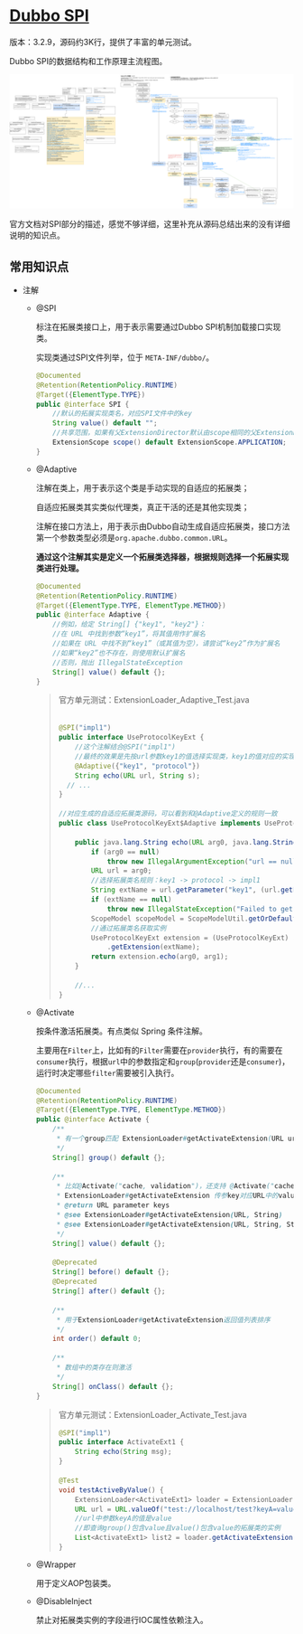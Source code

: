 # [Dubbo SPI](https://cn.dubbo.apache.org/zh-cn/overview/mannual/java-sdk/reference-manual/spi/overview/)

版本：3.2.9，源码约3K行，提供了丰富的单元测试。

Dubbo SPI的数据结构和工作原理主流程图。

![imgs/dubbo3-spi.png](imgs/dubbo3-spi.png)

官方文档对SPI部分的描述，感觉不够详细，这里补充从源码总结出来的没有详细说明的知识点。



## 常用知识点

+ 注解

  + @SPI

    标注在拓展类接口上，用于表示需要通过Dubbo SPI机制加载接口实现类。

    实现类通过SPI文件列举，位于 `META-INF/dubbo/`。

    ```java
    @Documented
    @Retention(RetentionPolicy.RUNTIME)
    @Target({ElementType.TYPE})
    public @interface SPI {
    	//默认的拓展实现类名，对应SPI文件中的key
        String value() default "";
    	//共享范围，如果有父ExtensionDirector默认由scope相同的父ExtensionDirector加载，
        ExtensionScope scope() default ExtensionScope.APPLICATION;
    }
    ```

  + @Adaptive

    注解在类上，用于表示这个类是手动实现的自适应的拓展类；

    自适应拓展类其实类似代理类，真正干活的还是其他实现类；

    注解在接口方法上，用于表示由Dubbo自动生成自适应拓展类，接口方法第一个参数类型必须是`org.apache.dubbo.common.URL`。

    **通过这个注解其实是定义一个拓展类选择器，根据规则选择一个拓展实现类进行处理。**

    ```java
    @Documented
    @Retention(RetentionPolicy.RUNTIME)
    @Target({ElementType.TYPE, ElementType.METHOD})
    public @interface Adaptive {
    	//例如，给定 String[] {"key1", "key2"}：
    	//在 URL 中找到参数“key1”，将其值用作扩展名
    	//如果在 URL 中找不到“key1”（或其值为空），请尝试“key2”作为扩展名
    	//如果“key2”也不存在，则使用默认扩展名
    	//否则，抛出 IllegalStateException
        String[] value() default {};
    }
    ```

    > 官方单元测试：ExtensionLoader_Adaptive_Test.java
    >
    > ```java
    > 
    > @SPI("impl1")
    > public interface UseProtocolKeyExt {
    >     //这个注解结合@SPI("impl1")
    >     //最终的效果是先按url参数key1的值选择实现类，key1的值对应的实现类不存在就按url协议选择，协议也存在就使用默认拓展名impl1选择实现类
    >     @Adaptive({"key1", "protocol"})
    >     String echo(URL url, String s);
    > 	// ...
    > }
    > 
    > //对应生成的自适应拓展类源码，可以看到和@Adaptive定义的规则一致
    > public class UseProtocolKeyExt$Adaptive implements UseProtocolKeyExt {
    > 
    >     public java.lang.String echo(URL arg0, java.lang.String arg1) {
    >         if (arg0 == null)
    >             throw new IllegalArgumentException("url == null");
    >         URL url = arg0;
    >         //选择拓展类名规则：key1 -> protocol -> impl1
    >         String extName = url.getParameter("key1", (url.getProtocol() == null ? "impl1" : url.getProtocol()));
    >         if (extName == null)
    >             throw new IllegalStateException("Failed to get extension (org.apache.dubbo.common.extension.ext3.UseProtocolKeyExt) name from url (" + url.toString() + ") use keys([key1, protocol])");
    >         ScopeModel scopeModel = ScopeModelUtil.getOrDefault(url.getScopeModel(), UseProtocolKeyExt.class);
    >         //通过拓展类名获取实例
    >         UseProtocolKeyExt extension = (UseProtocolKeyExt) scopeModel.getExtensionLoader(UseProtocolKeyExt.class)
    >             .getExtension(extName);
    >         return extension.echo(arg0, arg1);
    >     }
    >     
    >     //...
    > }
    > ```

  + @Activate

    按条件激活拓展类。有点类似 Spring 条件注解。

    主要用在`Filter`上，比如有的`Filter`需要在`provider`执行，有的需要在`consumer`执行，根据`url`中的参数指定和`group`(`provider`还是`consumer`)，运行时决定哪些`filter`需要被引入执行。

    ```java
    @Documented
    @Retention(RetentionPolicy.RUNTIME)
    @Target({ElementType.TYPE, ElementType.METHOD})
    public @interface Activate {
        /**
         * 有一个group匹配 ExtensionLoader#getActivateExtension(URL url, String key, String group) 传参的group时激活
         */
        String[] group() default {};
    
        /**
         * 比如@Activate("cache, validation")，还支持 @Activate("cache:redis, validation")这种写法，存储方式略有不同
         * ExtensionLoader#getActivateExtension 传参key对应URL中的value出现在 value数组中激活
         * @return URL parameter keys
         * @see ExtensionLoader#getActivateExtension(URL, String)
         * @see ExtensionLoader#getActivateExtension(URL, String, String)
         */
        String[] value() default {};
    
        @Deprecated
        String[] before() default {};
        @Deprecated
        String[] after() default {};
    
        /**
         * 用于ExtensionLoader#getActivateExtension返回值列表排序
         */
        int order() default 0;
    
        /**
         * 数组中的类存在则激活
         */
        String[] onClass() default {};
    }
    ```

    > 官方单元测试：ExtensionLoader_Activate_Test.java
    >
    > ```java
    > @SPI("impl1")
    > public interface ActivateExt1 {
    >     String echo(String msg);
    > }
    > 
    > @Test
    > void testActiveByValue() {
    >     ExtensionLoader<ActivateExt1> loader = ExtensionLoader.getExtensionLoader(ActivateExt1.class);
    >     URL url = URL.valueOf("test://localhost/test?keyA=value");
    >     //url中参数keyA的值是value
    >     //即查询group()包含value且value()包含value的拓展类的实例
    >     List<ActivateExt1> list2 = loader.getActivateExtension(url, "keyA", "value");
    > }
    > ```

  + @Wrapper

    用于定义AOP包装类。

  + @DisableInject

    禁止对拓展类实例的字段进行IOC属性依赖注入。



